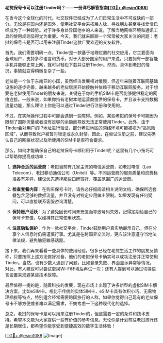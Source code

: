 **老挝保号卡可以注册Tinder吗？——一份详尽解答指南[[TG💪+ @esim1088](https://t.me/s/esim1088)]**

在当今这个全球化的时代，社交软件已经成为了人们日常生活中不可或缺的一部分。无论是在国内还是国外，使用社交平台来拓展人脉、寻找朋友甚至寻找爱情已经成为了一种趋势。对于许多身处异国他乡的人来说，了解当地网络环境和通讯工具的使用规则显得尤为重要。今天，我们就来聊聊一个常常被大家关注的问题：老挝的保号卡是否可以用来注册Tinder这款广受欢迎的交友软件。

首先，我们需要明确一点，Tinder是一款基于地理位置的社交应用，它主要面向全球用户，支持多种语言和货币。对于大部分国家的用户来说，只要拥有一部智能手机并能够正常上网，就可以轻松下载并注册Tinder。然而，具体到老挝的情况，事情就变得稍微复杂了一些。

老挝是一个位于东南亚的小国，虽然经济发展相对缓慢，但近年来随着互联网基础设施的逐步完善，越来越多的老挝居民开始接触并依赖于移动互联网服务。对于想要在老挝使用Tinder的朋友来说，关键在于你的手机SIM卡是否能够提供稳定的网络连接。一般来说，如果你持有老挝本地运营商提供的保号卡，并且该卡支持数据流量功能，那么理论上你是可以通过Tinder进行注册和使用的。

不过，在实际操作过程中可能会遇到一些障碍。例如，某些老挝的保号卡可能因为限制了国际流量或者没有足够的余额而导致无法正常使用Tinder。此外，由于Tinder会对用户的IP地址进行验证，部分老挝地区的网络环境可能被视为“高风险区域”，从而导致账户被暂时锁定或永久封禁。因此，在尝试注册之前，建议先确认自己的网络状况以及所使用的SIM卡是否符合要求。

那么，如何才能确保自己的老挝保号卡顺利用于Tinder呢？这里有几个小技巧可以帮助你提高成功率：

1. **选择合适的运营商**：老挝目前有几家主流的电信运营商，如老挝电信（Lao Telecom）、老挝移动通信公司（Unitel）等。不同运营商的服务质量和资费标准各有差异，建议优先选择那些口碑较好、覆盖范围广的运营商。

2. **检查套餐内容**：在购买保号卡时，请务必仔细阅读相关说明文档，确保所选套餐包含足够的数据流量，并且没有对特定应用做出限制。如果发现有任何疑问，可以直接联系客服咨询清楚。

3. **保持账户活跃**：为了避免因长时间未充值而导致号码失效，记得定期给自己的保号卡充值，以维持其正常使用状态。

4. **注意隐私保护**：作为一款社交平台，Tinder鼓励用户真实地展示自己，但在分享个人信息时仍需谨慎行事。尤其是在跨国界交流时，更应该注意遵守当地法律法规，避免触犯敏感话题。

接下来，我们再来看看一些具体的使用经验。很多已经在老挝生活工作的朋友反馈称，只要按照上述方法做好准备，他们的老挝保号卡确实可以成功注册并正常使用Tinder。当然，也有少数人遇到了问题，比如登录失败、界面显示异常等情况。对此，有人建议可以尝试更换Wi-Fi环境后再试一次；还有人提到可以通过切换语言设置来规避某些技术故障。

最后值得一提的是，随着科技的发展，现在市场上出现了许多新型的虚拟SIM卡解决方案，比如eSIM卡。相比于传统的实体SIM卡，eSIM卡具有体积小巧、无需物理插拔等特点，特别适合经常需要跨国旅行的人群。如果你觉得自己现有的老挝保号卡不够方便或者难以满足需求，不妨考虑一下这种现代化的选择。

总之，老挝的保号卡是可以用来注册Tinder的，但这需要一定的条件和技术支持。希望本文能为大家提供一些有价值的参考信息。无论你是计划前往老挝旅行还是长期居住，都希望你能享受到便捷高效的数字生活体验！

[[TG💪+ @esim1088](https://t.me/s/esim1088) ![Image](https://i.postimg.cc/4NQfJmqS/Snipaste-2025-05-13-00-14-12.png)]